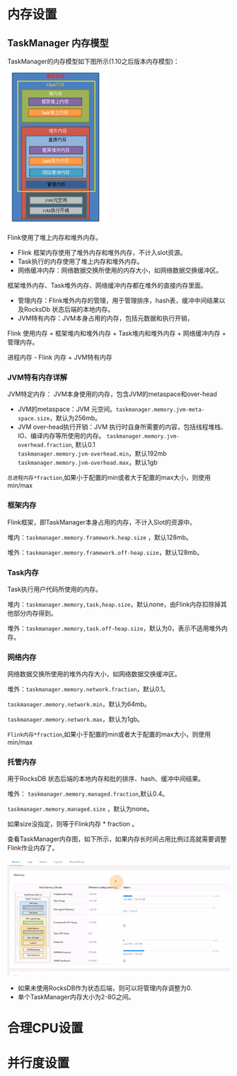 # 内存设置

## TaskManager 内存模型

TaskManager的内存模型如下图所示(1.10之后版本内存模型)：

![pic](./taskManager001.png)

Flink使用了堆上内存和堆外内存。

- Flink 框架内存使用了堆外内存和堆外内存，不计入slot资源。
- Task执行的内存使用了堆上内存和堆外内存。
- 网络缓冲内存：网络数据交换所使用的内存大小，如网络数据交换缓冲区。

框架堆外内存、Task堆外内存、网络缓冲内存都在堆外的直接内存里面。

- 管理内存：Flink堆外内存的管理，用于管理排序，hash表，缓冲中间结果以及RocksDb 状态后端的本地内存。
- JVM特有内存：JVM本身占用的内存，包括元数据和执行开销，


Flink 使用内存 = 框架堆内和堆外内存 + Task堆内和堆外内存 + 网络缓冲内存 + 管理内存。

进程内存 - Flink 内存 + JVM特有内存


### JVM特有内存详解

JVM特定内存： JVM本身使用的内存，包含JVM的metaspace和over-head

- JVM的metaspace：JVM 元空间。`taskmanager.memory.jvm-meta-space.size`，默认为256mb。
- JVM over-head执行开销：JVM 执行时自身所需要的内容，包括线程堆栈、IO、编译内存等所使用的内存。
  `taskmanager.memory.jvm-overhead.fraction`, 默认0.1 <br>
  `taskmanager.memory.jvm-overhead.min`，默认192mb <br>
  `taskmanager.memory.jvm-overhead.max`，默认1gb  <br>

` 总进程内存*fraction `,如果小于配置的min或者大于配置的max大小，则使用min/max 


### 框架内存
Flink框架，即TaskManager本身占用的内存，不计入Slot的资源中。

堆内：`taskmanager.memory.framework.heap.size` ，默认128mb。

堆外：`taskmanager.memory.framework.off-heap.size`，默认128mb。


### Task内存
Task执行用户代码所使用的内存。

堆内：`taskmanager.memory,task,heap.size`，默认none，由Flink内存扣除掉其他部分内存得到。

堆外：`taskmanager.memory,task.off-heap.size`，默认为0，表示不适用堆外内存。


### 网络内存
网络数据交换所使用的堆外内存大小，如网络数据交换缓冲区。

堆外：`taskmanager.memory.network.fraction`，默认0.1。

`taskmanager.memory.network.min`，默认为64mb。

`taskmanager.memory.network.max`，默认为1gb。

` Flink内存*fraction `,如果小于配置的min或者大于配置的max大小，则使用min/max

### 托管内存

用于RocksDB 状态后端的本地内存和批的排序、hash、缓冲中间结果。

堆外：
`taskmanager.memory.managed.fraction`,默认0.4。

`taskmanager.memory.managed.size` ，默认为none。

如果size没指定，则等于Flink内存 * fraction 。

查看TaskManager内存图，如下所示，如果内存长时间占用比例过高就需要调整Flink作业内存了。

![pic](./taskmanager002.png)

- 如果未使用RocksDB作为状态后端，则可以将管理内存调整为0.
- 单个TaskManager内存大小为2-8G之间。


# 合理CPU设置


# 并行度设置



